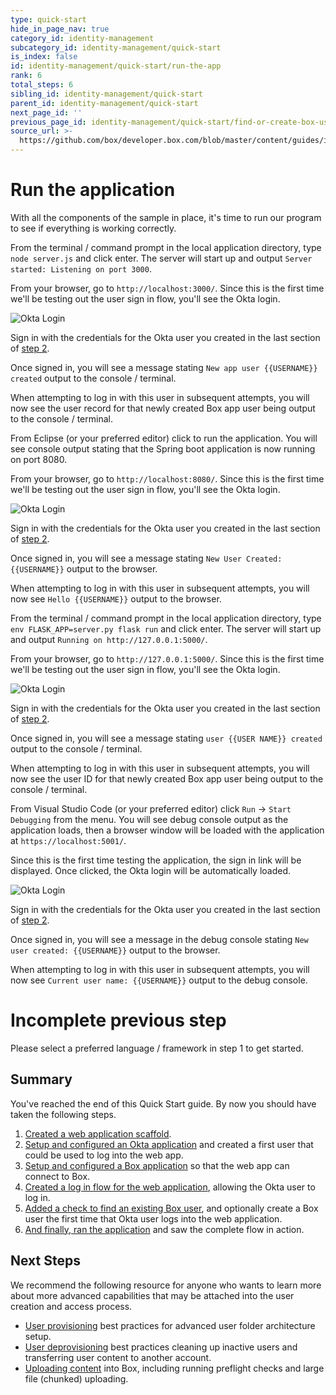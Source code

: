 ```yaml
---
type: quick-start
hide_in_page_nav: true
category_id: identity-management
subcategory_id: identity-management/quick-start
is_index: false
id: identity-management/quick-start/run-the-app
rank: 6
total_steps: 6
sibling_id: identity-management/quick-start
parent_id: identity-management/quick-start
next_page_id: ''
previous_page_id: identity-management/quick-start/find-or-create-box-users
source_url: >-
  https://github.com/box/developer.box.com/blob/master/content/guides/identity-management/quick-start/6-run-the-app.md
---
```


# Run the application

With all the components of the sample in place, it's time to run our program to
see if everything is working correctly.

<Choice option='programming.platform' value='node' color='none'>

From the terminal / command prompt in the local application directory, type
`node server.js` and click enter. The server will start up and output
`Server started: Listening on port 3000`.

From your browser, go to `http://localhost:3000/`. Since this is the first time
we'll be testing out the user sign in flow, you'll see the Okta login.

<ImageFrame noborder center shadow>

![Okta Login](./img/okta-qs-step6-login.png)

</ImageFrame>

Sign in with the credentials for the Okta user you created in the last section
of [step 2](g://identity-management/quick-start/configure-okta/).

Once signed in, you will see a message stating
`New app user {{USERNAME}} created` output to the console / terminal.

When attempting to log in with this user in subsequent attempts, you
will now see the user record for that newly created Box app user being output
to the console / terminal.

</Choice>
<Choice option='programming.platform' value='java' color='none'>

From Eclipse (or your preferred editor) click to run the application. You will
see console output stating that the Spring boot application is now running on
port 8080.

From your browser, go to `http://localhost:8080/`. Since this is the first time
we'll be testing out the user sign in flow, you'll see the Okta login.

<ImageFrame noborder center shadow>

![Okta Login](./img/okta-qs-step6-login.png)

</ImageFrame>

Sign in with the credentials for the Okta user you created in the last section
of [step 2](g://identity-management/quick-start/configure-okta/).

Once signed in, you will see a message stating `New User Created: {{USERNAME}}`
output to the browser.

When attempting to log in with this user in subsequent attempts, you
will now see `Hello {{USERNAME}}` output to the browser.

</Choice>
<Choice option='programming.platform' value='python' color='none'>

From the terminal / command prompt in the local application directory, type
`env FLASK_APP=server.py flask run` and click enter. The server will start up
and output `Running on http://127.0.0.1:5000/`.

From your browser, go to `http://127.0.0.1:5000/`. Since this is the first time
we'll be testing out the user sign in flow, you'll see the Okta login.

<ImageFrame noborder center shadow>

![Okta Login](./img/okta-qs-step6-login.png)

</ImageFrame>

Sign in with the credentials for the Okta user you created in the last section
of [step 2](g://identity-management/quick-start/configure-okta/).

Once signed in, you will see a message stating
`user {{USER NAME}} created` output to the console / terminal.

When attempting to log in with this user in subsequent attempts, you
will now see the user ID for that newly created Box app user being output
to the console / terminal.

</Choice>
<Choice option='programming.platform' value='cs' color='none'>

From Visual Studio Code (or your preferred editor) click `Run` ->
`Start Debugging` from the menu. You will see debug console output as the
application loads, then a browser window will be loaded with the application at
`https://localhost:5001/`.

Since this is the first time testing the application, the sign in link will be
displayed. Once clicked, the Okta login will be automatically loaded.

<ImageFrame noborder center shadow>

![Okta Login](./img/okta-qs-step6-login.png)

</ImageFrame>

Sign in with the credentials for the Okta user you created in the last section
of [step 2](g://identity-management/quick-start/configure-okta/).

Once signed in, you will see a message in the debug console stating
`New user created: {{USERNAME}}` output to the browser.

When attempting to log in with this user in subsequent attempts, you
will now see `Current user name: {{USERNAME}}` output to the debug console.

</Choice>
<Choice option='programming.platform' unset color='none'>

<Message danger>

# Incomplete previous step
Please select a preferred language / framework in step 1 to get started.

</Message>

</Choice>

## Summary

You've reached the end of this Quick Start guide. By now you should have taken
the following steps.

1. [Created a web application scaffold][step1].
1. [Setup and configured an Okta application][step2] and created
a first user that could be used to log into the web app.
1. [Setup and configured a Box application][step3] so that the
web app can connect to Box.
1. [Created a log in flow for the web application][step4],
allowing the Okta user to log in.
1. [Added a check to find an existing Box user][step5], and optionally create a
Box user the first time that Okta user logs into the web application.
1. [And finally, ran the application][step6] and saw
the complete flow in action.

## Next Steps

We recommend the following resource for anyone who wants to learn more about
more advanced capabilities that may be attached into the user creation and
access process.

* [User provisioning](g://users/provision/) best practices for advanced user
 folder architecture setup.
* [User deprovisioning](g://users/deprovision/) best practices cleaning up
 inactive users and transferring user content to another account.
* [Uploading content](g://uploads/) into Box, including running preflight
 checks and large file (chunked) uploading.

[step1]: g://identity-management/quick-start/scaffold-application-code/
[step2]: g://identity-management/quick-start/configure-okta/
[step3]: g://identity-management/quick-start/configure-box/
[step4]: g://identity-management/quick-start/logging-into-app/
[step5]: g://identity-management/quick-start/find-or-create-box-users/
[step6]: g://identity-management/quick-start/run-the-app/
